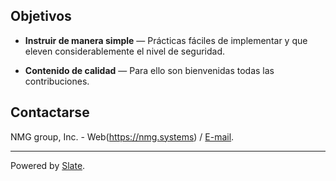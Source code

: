 Objetivos
------------

* **Instruir de manera simple** — Prácticas fáciles de implementar y que eleven considerablemente el nivel de seguridad.

* **Contenido de calidad** — Para ello son bienvenidas todas las contribuciones.



Contactarse
------------

NMG group, Inc. - Web(https://nmg.systems) / [E-mail](mailto:ciberseguridadparahumanos@nmg.systems).




------------

Powered by [Slate](https://slatedocs.github.io/slate/).
